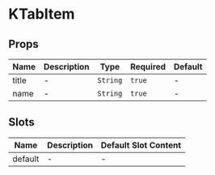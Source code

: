 # KTabItem

## Props

<!-- @vuese:KTabItem:props:start -->
|Name|Description|Type|Required|Default|
|---|---|---|---|---|
|title|-|`String`|`true`|-|
|name|-|`String`|`true`|-|

<!-- @vuese:KTabItem:props:end -->


## Slots

<!-- @vuese:KTabItem:slots:start -->
|Name|Description|Default Slot Content|
|---|---|---|
|default|-|-|

<!-- @vuese:KTabItem:slots:end -->


